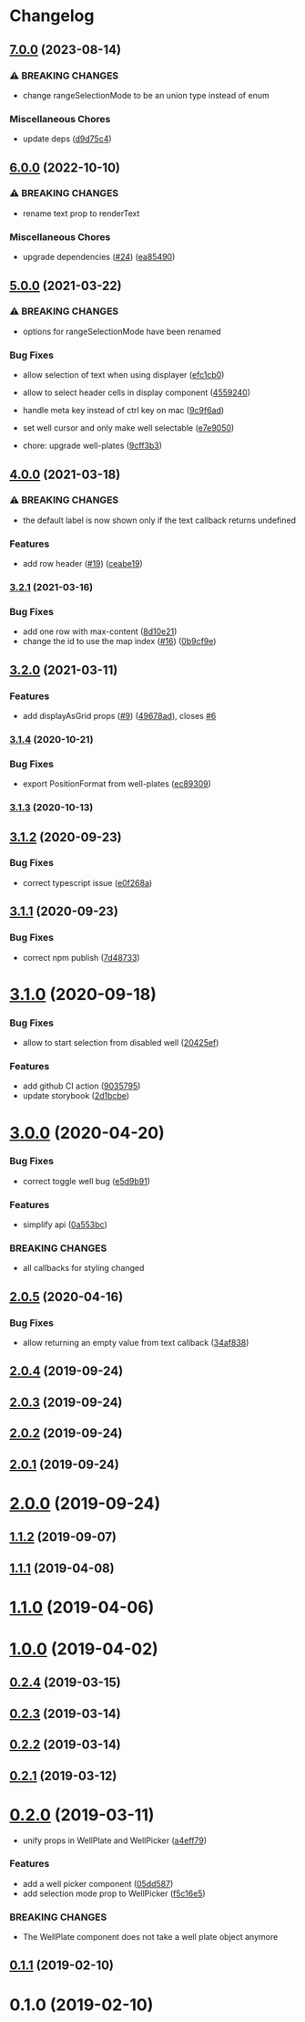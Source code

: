 # Changelog

## [7.0.0](https://github.com/zakodium-oss/react-well-plates/compare/v6.0.0...v7.0.0) (2023-08-14)


### ⚠ BREAKING CHANGES

* change rangeSelectionMode to be an union type instead of enum

### Miscellaneous Chores

* update deps ([d9d75c4](https://github.com/zakodium-oss/react-well-plates/commit/d9d75c42284b36c33076991a6aa77279ff715c2a))

## [6.0.0](https://github.com/zakodium-oss/react-well-plates/compare/v5.0.0...v6.0.0) (2022-10-10)


### ⚠ BREAKING CHANGES

* rename text prop to renderText

### Miscellaneous Chores

* upgrade dependencies ([#24](https://github.com/zakodium-oss/react-well-plates/issues/24)) ([ea85490](https://github.com/zakodium-oss/react-well-plates/commit/ea8549012921ef3cb5580bfa12e1649fab4b3fba))

## [5.0.0](https://www.github.com/zakodium/react-well-plates/compare/v4.0.0...v5.0.0) (2021-03-22)


### ⚠ BREAKING CHANGES

* options for rangeSelectionMode have been renamed

### Bug Fixes

* allow selection of text when using displayer ([efc1cb0](https://www.github.com/zakodium/react-well-plates/commit/efc1cb03645499fe34a295b41fdf7ac2a5aa8175))
* allow to select header cells in display component ([4559240](https://www.github.com/zakodium/react-well-plates/commit/4559240382cd9c6236b16a9c281688b6f163db97))
* handle meta key instead of ctrl key on mac ([9c9f6ad](https://www.github.com/zakodium/react-well-plates/commit/9c9f6ada594471d3161e5ffb88ec6e70ba3d2bb5))
* set well cursor and only make well selectable ([e7e9050](https://www.github.com/zakodium/react-well-plates/commit/e7e9050e2ba8505f66e5ba7ff6228ad5ef1d89c9))


*  chore: upgrade well-plates ([9cff3b3](https://www.github.com/zakodium/react-well-plates/commit/9cff3b3f77e0f4583c2f4a7be09a7f3251fa955b))

## [4.0.0](https://www.github.com/zakodium/react-well-plates/compare/v3.2.1...v4.0.0) (2021-03-18)


### ⚠ BREAKING CHANGES

* the default label is now shown only if the text callback returns undefined

### Features

* add row header ([#19](https://www.github.com/zakodium/react-well-plates/issues/19)) ([ceabe19](https://www.github.com/zakodium/react-well-plates/commit/ceabe194777211e1485a4072ae526954c24feedc))

### [3.2.1](https://www.github.com/zakodium/react-well-plates/compare/v3.2.0...v3.2.1) (2021-03-16)


### Bug Fixes

* add one row with max-content ([8d10e21](https://www.github.com/zakodium/react-well-plates/commit/8d10e212407e53c5d7b04823643f6d7397be90fa))
* change the id to use the map index ([#16](https://www.github.com/zakodium/react-well-plates/issues/16)) ([0b9cf9e](https://www.github.com/zakodium/react-well-plates/commit/0b9cf9e9599d9e490bf0c0f3a0c2c98f73b06232))

## [3.2.0](https://www.github.com/zakodium/react-well-plates/compare/v3.1.4...v3.2.0) (2021-03-11)


### Features

* add displayAsGrid props ([#9](https://www.github.com/zakodium/react-well-plates/issues/9)) ([49678ad](https://www.github.com/zakodium/react-well-plates/commit/49678ad38812cd24824acf9042fd2a6d233bd739)), closes [#6](https://www.github.com/zakodium/react-well-plates/issues/6)

### [3.1.4](https://www.github.com/zakodium/react-well-plates/compare/v3.1.3...v3.1.4) (2020-10-21)


### Bug Fixes

* export PositionFormat from well-plates ([ec89309](https://www.github.com/zakodium/react-well-plates/commit/ec893099d0c528fffe9f6370af825ba07d39bc77))

### [3.1.3](https://github.com/zakodium/react-well-plates/compare/v3.1.2...v3.1.3) (2020-10-13)

## [3.1.2](https://github.com/zakodium/react-well-plates/compare/v3.1.1...v3.1.2) (2020-09-23)


### Bug Fixes

* correct typescript issue ([e0f268a](https://github.com/zakodium/react-well-plates/commit/e0f268a2b05579b03775bb9aeaabfae431b1847f))



## [3.1.1](https://github.com/zakodium/react-well-plates/compare/v3.1.0...v3.1.1) (2020-09-23)


### Bug Fixes

* correct npm publish ([7d48733](https://github.com/zakodium/react-well-plates/commit/7d48733f2655f954107a17a3dddd2d12667e8bf6))



# [3.1.0](https://github.com/zakodium/react-well-plates/compare/v3.0.0...v3.1.0) (2020-09-18)


### Bug Fixes

* allow to start selection from disabled well ([20425ef](https://github.com/zakodium/react-well-plates/commit/20425eff4b9db18cdce2ba1c8f71a5ed9847a3da))


### Features

* add github CI action ([9035795](https://github.com/zakodium/react-well-plates/commit/90357956803d64cb6be9a0ce603ef1a953744fc1))
* update storybook ([2d1bcbe](https://github.com/zakodium/react-well-plates/commit/2d1bcbeb4f17f08d467c120bd7108a0bc8ba7cc8))



# [3.0.0](https://github.com/zakodium/react-well-plates/compare/v2.0.5...v3.0.0) (2020-04-20)


### Bug Fixes

* correct toggle well bug ([e5d9b91](https://github.com/zakodium/react-well-plates/commit/e5d9b913154c8d0850dfc040d971869546777607))


### Features

* simplify api ([0a553bc](https://github.com/zakodium/react-well-plates/commit/0a553bcba7b138af91ea3b8a984ebeb43f26218c))


### BREAKING CHANGES

* all callbacks for styling changed



## [2.0.5](https://github.com/zakodium/react-well-plates/compare/v2.0.4...v2.0.5) (2020-04-16)


### Bug Fixes

* allow returning an empty value from text callback ([34af838](https://github.com/zakodium/react-well-plates/commit/34af83893b9e52fef64bc95f639b9829241015d9))



## [2.0.4](https://github.com/zakodium/react-well-plates/compare/v2.0.3...v2.0.4) (2019-09-24)



## [2.0.3](https://github.com/zakodium/react-well-plates/compare/v2.0.2...v2.0.3) (2019-09-24)



## [2.0.2](https://github.com/zakodium/react-well-plates/compare/v2.0.1...v2.0.2) (2019-09-24)



## [2.0.1](https://github.com/zakodium/react-well-plates/compare/v2.0.0...v2.0.1) (2019-09-24)



# [2.0.0](https://github.com/zakodium/react-well-plates/compare/v1.1.2...v2.0.0) (2019-09-24)



## [1.1.2](https://github.com/zakodium/react-well-plates/compare/v1.1.1...v1.1.2) (2019-09-07)



## [1.1.1](https://github.com/zakodium/react-well-plates/compare/v1.1.0...v1.1.1) (2019-04-08)



# [1.1.0](https://github.com/zakodium/react-well-plates/compare/v1.0.0...v1.1.0) (2019-04-06)



# [1.0.0](https://github.com/zakodium/react-well-plates/compare/v0.2.4...v1.0.0) (2019-04-02)



## [0.2.4](https://github.com/zakodium/react-well-plates/compare/v0.2.3...v0.2.4) (2019-03-15)



## [0.2.3](https://github.com/zakodium/react-well-plates/compare/v0.2.2...v0.2.3) (2019-03-14)



## [0.2.2](https://github.com/zakodium/react-well-plates/compare/v0.2.1...v0.2.2) (2019-03-14)



## [0.2.1](https://github.com/zakodium/react-well-plates/compare/v0.2.0...v0.2.1) (2019-03-12)



# [0.2.0](https://github.com/zakodium/react-well-plates/compare/v0.1.1...v0.2.0) (2019-03-11)


* unify props in WellPlate and WellPicker ([a4eff79](https://github.com/zakodium/react-well-plates/commit/a4eff79d3bf7ad3ae0727c30460fe1b56b318037))


### Features

* add a well picker component ([05dd587](https://github.com/zakodium/react-well-plates/commit/05dd587407281df53ecb96ae8281e3e989d882ae))
* add selection mode prop to WellPicker ([f5c16e5](https://github.com/zakodium/react-well-plates/commit/f5c16e587c8649f874cbb5bd0829694182a3eee2))


### BREAKING CHANGES

* The WellPlate component does not take a well plate object anymore



## [0.1.1](https://github.com/zakodium/react-well-plates/compare/v0.1.0...v0.1.1) (2019-02-10)



# 0.1.0 (2019-02-10)

